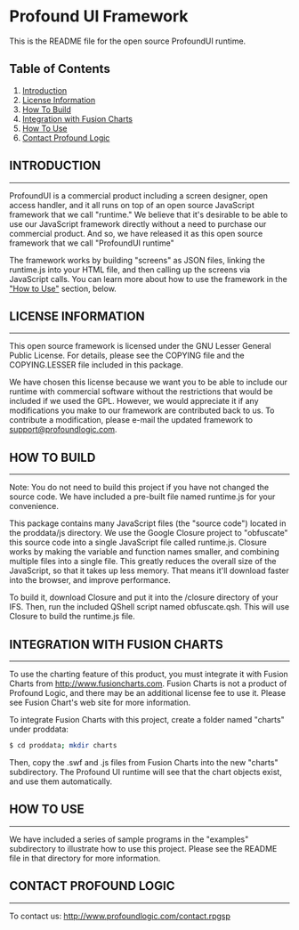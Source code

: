 # Profound UI Framework

This is the README file for the open source ProfoundUI runtime.


## Table of Contents
1. [Introduction](#introduction)
2. [License Information](#license-information)
3. [How To Build](#how-to-build)
4. [Integration with Fusion Charts](#integration-with-fusion-charts)
3. [How To Use](#how-to-use)
3. [Contact Profound Logic](#contact-profound-logics)


## INTRODUCTION
------------
ProfoundUI is a commercial product including a screen designer, open access handler, and it all runs on top of an open source JavaScript framework that we call "runtime."  We believe that it's desirable to be able to use our JavaScript framework directly without a need to purchase our commercial product.  And so, we have released it as this open source framework that we call "ProfoundUI runtime"

The framework works by building "screens" as JSON files, linking the runtime.js into your HTML file, and then calling up the screens via JavaScript calls.  You can learn more about how to use the framework in the ["How to Use"](#how-to-use) section, below.

## LICENSE INFORMATION
-------------------
This open source framework is licensed under the GNU Lesser General Public License.  For details, please see the COPYING file and the COPYING.LESSER file included in this package.  
    
We have chosen this license because we want you to be able to include our runtime with commercial software without the restrictions that would be included if we used the GPL.  However, we would appreciate it if any modifications you make to our framework are contributed back to us.  To contribute a modification, please e-mail the updated framework to support@profoundlogic.com.

## HOW TO BUILD
------------
Note: You do not need to build this project if you have not changed the source code.  We have included a pre-built file named runtime.js for your convenience.

This package contains many JavaScript files (the "source code") located in the proddata/js directory.  We use the Google Closure project to "obfuscate" this source code into a single JavaScript file called runtime.js.  Closure works by making the variable and function names smaller, and combining multiple files into a single file.  This greatly reduces the overall size of the JavaScript, so that it takes up less memory.  That means it'll download faster into the browser, and improve performance.

To build it, download Closure and put it into the /closure directory of your IFS.  Then, run the included QShell script named obfuscate.qsh.  This will use Closure to build the runtime.js file.

## INTEGRATION WITH FUSION CHARTS
------------------------------
To use the charting feature of this product, you must integrate it with Fusion Charts from http://www.fusioncharts.com.  Fusion Charts is not a product of Profound Logic, and there may be an additional license fee to use it. Please see Fusion Chart's web site for more information.

To integrate Fusion Charts with this project, create a folder named "charts" under proddata:
````bash
$ cd proddata; mkdir charts
````
Then, copy the .swf and .js files from Fusion Charts into the new "charts" subdirectory.  The Profound UI runtime will see that the chart objects exist, and use them automatically.



## HOW TO USE
----------
We have included a series of sample programs in the "examples" subdirectory to illustrate how to use this project.  Please see the README file in that directory for more information.

## CONTACT PROFOUND LOGIC
----------------------
To contact us:
http://www.profoundlogic.com/contact.rpgsp

